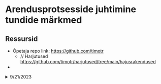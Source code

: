 # Arendusprotsesside juhtimine tundide märkmed

## Ressursid
- Õpetaja repo link: https://github.com/timotr 
    - // Harjutused https://github.com/timotr/harjutused/tree/main/hajusrakendused
- 

<details>
  <Summary>9/21/2023</Summary>

    1) URLi ylesehitus:
        Mis asjad on search query parameetrid: URLi lõpus a la "?menu=1?search=test?sort=test"
        Mis asi on path: /public/new_post
        URL = www.example.com/public/new_post?menu=1?search=test?sort=test

    2) Mida eeldan, et teate:
        * for tsykkel
        * muutujad
        * kuidas lugeda andmeid array/list tyypi andmestruktuuridest
        * kuidas lugeda andmeid object/Dictionary/Hashmap/map tyypi struktuuridest
        * kuidas toodelda JSON andmeid (serializing)
        * kuidas printida andmeid ekraanile

    3) Mida peate voib-olla juurde oppima:
        * mis on HTTP client library
        * kuidas lisada HTTP paiseid (headers)
        * mis on search query parameetrid
        * kuidas paigaldada teiste tehtud koodi kasutades package manager'i
        * mis on laiuskraad/pikkuskraad/koordinaadid 

    4) Weather forecast code:

    ````

    /* Kasutab yr.no APIt ja JS Fetch APIt töötamiseks. */

    let long = 59.4716889
    let lat = 24.7382388
    let URL = "https://api.met.no/weatherapi/locationforecast/2.0/compact?lat=59.4716889&lon=24.7382388"

    async function logForecast() {
        const response = await fetch(URL);
        const forecast = await response.json();

        console.log('The weather forecast for Tallinn for the next 24h is:')

        for (let i = 0; i < 24; i++) {
            console.log(forecast.properties.timeseries[i].time + ': ' + forecast.properties.timeseries[i].data.instant.details.air_temperature + ' celsius');
        }
    }

    ````

</details>